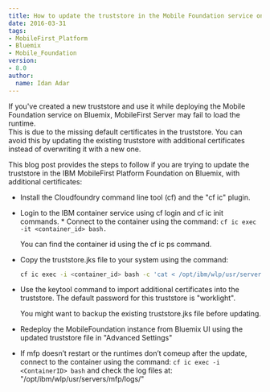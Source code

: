 ```yaml
---
title: How to update the truststore in the Mobile Foundation service on Bluemix
date: 2016-03-31
tags:
- MobileFirst_Platform
- Bluemix
- Mobile_Foundation
version:
- 8.0
author:
  name: Idan Adar
---
```


If you've created a new truststore and use it while deploying the Mobile Foundation service on Bluemix, MobileFirst Server may fail to load the runtime.   
This is due to the missing default certificates in the truststore. You can avoid this by updating the existing truststore with additional certificates instead of overwriting it with a new one.

This blog post provides the steps to follow if you are trying to update the truststore in the IBM MobileFirst Platform Foundation on Bluemix, with additional certificates:

* Install the Cloudfoundry command line tool (cf) and the "cf ic" plugin.
* Login to the IBM container service using cf login and cf ic init commands.
* Connect to the container using the command: `cf ic exec -it <container_id> bash.`

    You can find the container id using the cf ic ps command.

* Copy the truststore.jks file to your system using the command: 

    ```bash
    cf ic exec -i <container_id> bash -c 'cat < /opt/ibm/wlp/usr/servers/mfp/resources/security/truststore.jks' > ./truststore.jks
    ```
* Use the keytool command to import additional certificates into the truststore. The default password for this truststore is "worklight".

    You might want to backup the existing truststore.jks file before updating.

* Redeploy the MobileFoundation instance from Bluemix UI using the updated truststore file in "Advanced Settings"
* If mfp doesn’t restart or the runtimes don’t comeup after the update, connect to the container using the command: `cf ic exec -i <ContainerID> bash` and check the log files at: "/opt/ibm/wlp/usr/servers/mfp/logs/"
